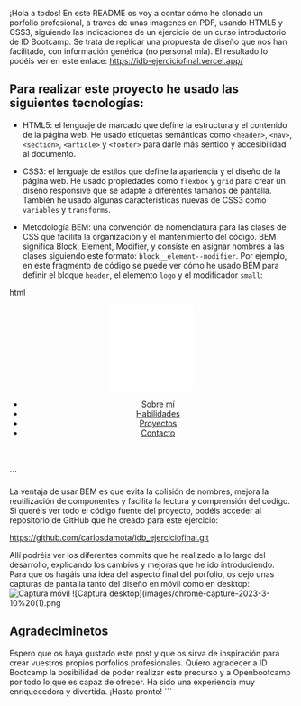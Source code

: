 ¡Hola a todos! En este README os voy a contar cómo he clonado un porfolio profesional, a traves de unas imagenes en PDF, usando HTML5 y CSS3, siguiendo las indicaciones de un ejercicio de un curso introductorio de ID Bootcamp. Se trata de replicar una propuesta de diseño que nos han facilitado, con información genérica (no personal mía). El resultado lo podéis ver en este enlace: https://idb-ejerciciofinal.vercel.app/

<h2>Para realizar este proyecto he usado las siguientes tecnologías:</h2>

- HTML5: el lenguaje de marcado que define la estructura y el contenido de la página web. He usado etiquetas semánticas como `<header>`, `<nav>`, `<section>`, `<article>` y `<footer>` para darle más sentido y accesibilidad al documento.

- CSS3: el lenguaje de estilos que define la apariencia y el diseño de la página web. He usado propiedades como `flexbox` y `grid` para crear un diseño responsive que se adapte a diferentes tamaños de pantalla. También he usado algunas características nuevas de CSS3 como `variables` y `transforms`.

- Metodología BEM: una convención de nomenclatura para las clases de CSS que facilita la organización y el mantenimiento del código. BEM significa Block, Element, Modifier, y consiste en asignar nombres a las clases siguiendo este formato: `block__element--modifier`. Por ejemplo, en este fragmento de código se puede ver cómo he usado BEM para definir el bloque `header`, el elemento `logo` y el modificador `small`:

html <header class="header"> <div class="header__logo header__logo--small"> <img src="images/logo.png" alt="Logo"> </div> <nav class="header__nav"> <ul class="header__menu"> <li class="header__item"><a href="#about" class="header__link">Sobre mí</a></li> <li class="header__item"><a href="#skills" class="header__link">Habilidades</a></li> <li class="header__item"><a href="#projects" class="header__link">Proyectos</a></li> <li class="header__item"><a href="#contact" class="header__link">Contacto</a></li> </ul> </nav> </header> ```

 La ventaja de usar BEM es que evita la colisión de nombres, mejora la reutilización de componentes y facilita la lectura y comprensión del código. Si queréis ver todo el código fuente del proyecto, podéis acceder al repositorio de GitHub que he creado para este ejercicio: 
 
 https://github.com/carlosdamota/idb_ejerciciofinal.git
 
 Allí podréis ver los diferentes commits que he realizado a lo largo del desarrollo, explicando los cambios y mejoras que he ido introduciendo. Para que os hagáis una idea del aspecto final del porfolio, os dejo unas capturas de pantalla tanto del diseño en móvil como en desktop:
  ![Captura móvil](images/chrome-capture-2023-3-10.png) 
  ![Captura desktop](images/chrome-capture-2023-3-10%20(1).png 
  
  <h2>Agradeciminetos</h2>

  Espero que os haya gustado este post y que os sirva de inspiración para crear vuestros propios porfolios profesionales. Quiero agradecer a ID Bootcamp la posibilidad de poder realizar este precurso y a Openbootcamp por todo lo que es capaz de ofrecer. Ha sido una experiencia muy enriquecedora y divertida. ¡Hasta pronto! ```